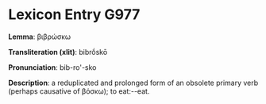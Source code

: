 # Lexicon Entry G977

**Lemma**: βιβρώσκω

**Transliteration (xlit)**: bibrṓskō

**Pronunciation**: bib-ro'-sko

**Description**:
a reduplicated and prolonged form of an obsolete primary verb (perhaps causative of βόσκω); to eat:--eat.
